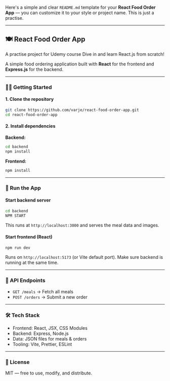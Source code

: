 Here's a simple and clear `README.md` template for your **React Food Order App** — you can customize it to your style or project name.
This is just a practise.

---

## 🍽️ React Food Order App
A practise project for Udemy course Dive in and learn React.js from scratch!

A simple food ordering application built with **React** for the frontend and **Express.js** for the backend.

---

### 🧑‍💻 Getting Started

#### 1. Clone the repository

```bash
git clone https://github.com/varje/react-food-order-app.git
cd react-food-order-app
```

#### 2. Install dependencies

**Backend:**

```bash
cd backend
npm install
```

**Frontend:**

```bash
npm install
```

---

### 🚀 Run the App

#### Start backend server

```bash
cd backend
NPM START
```

This runs at `http://localhost:3000` and serves the meal data and images.

#### Start frontend (React)

```bash
npm run dev
```

Runs on `http://localhost:5173` (or Vite default port).
Make sure backend is running at the same time.

---

### 📡 API Endpoints

* `GET /meals` → Fetch all meals
* `POST /orders` → Submit a new order

---

### 🛠️ Tech Stack

* Frontend: React, JSX, CSS Modules
* Backend: Express, Node.js
* Data: JSON files for meals & orders
* Tooling: Vite, Prettier, ESLint

---

### 📝 License

MIT — free to use, modify, and distribute.
